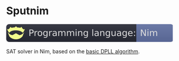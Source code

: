 # Sputnim

[![Nim language-plastic](https://github.com/Ethosa/open-source-badges/blob/master/badges/Languages/Nim/Nim-lang-plastic.svg)](https://github.com/Ethosa/open-source-badges/blob/master/badges/Languages/Nim/Nim-lang-plastic.svg)

SAT solver in Nim, based on the [basic DPLL algorithm](https://en.wikipedia.org/wiki/DPLL_algorithm).
